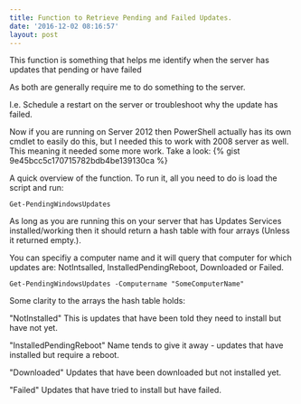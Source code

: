 ```yaml
---
title: Function to Retrieve Pending and Failed Updates.
date: '2016-12-02 08:16:57'
layout: post
---
```

This function is something that helps me identify when the server has updates that pending or have failed
<!--more-->As both are generally require me to do something to the server.
I.e. Schedule a restart on the server or troubleshoot why the update has failed.

Now if you are running on Server 2012 then PowerShell actually has its own cmdlet to easily do this, but I needed this to work with 2008 server as well. This meaning it needed some more work.
Take a look:
{% gist 9e45bcc5c170715782bdb4be139130ca %}

A quick overview of the function. To run it, all you need to do is load the script and run:

``` Get-PendingWindowsUpdates ```

As long as you are running this on your server that has Updates Services installed/working then it should return a hash table with four arrays (Unless it returned empty.).

You can specifiy a computer name and it will query that computer for which updates are: NotIntsalled, InstalledPendingReboot, Downloaded or Failed.

``` Get-PendingWindowsUpdates -Computername "SomeComputerName" ```

Some clarity to the arrays the hash table holds:

"NotInstalled"
This is updates that have been told they need to install but have not yet.

"InstalledPendingReboot"
Name tends to give it away - updates that have installed but require a reboot.

"Downloaded"
Updates that have been downloaded but not installed yet.

"Failed"
Updates that have tried to install but have failed.

